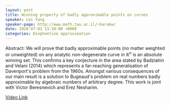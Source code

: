 ```yaml
---
layout: post
title: Winning property of badly approximable points on curves
speaker: Lei Yang
speaker-page: http://www.math.tau.ac.il/~barakw/
date: 2020-07-01 13:30:00 +0000
categories: Diophantine approximation
---
```


Abstract: We will prove that badly approximable points (no matter weighted or unweighted) on any analytic non-degenerate curve in $\mathbb{R}^n$ is an absolute winning set. This confirms a key conjecture in the area stated by Badziahin and Velani (2014) which represents a far-reaching generalisation of Davenport's problem from the 1960s. Amongst various consequences of our main result is a solution to Bugeaud's problem on real numbers badly approximable by algebraic numbers of arbitrary degree. This work is joint with Victor Beresnevich and Erez Nesharim.

[Video Link](https://drive.google.com/file/d/1PU0RC7gIGbj3UIxXb49qm_CBpGt3PDtu)